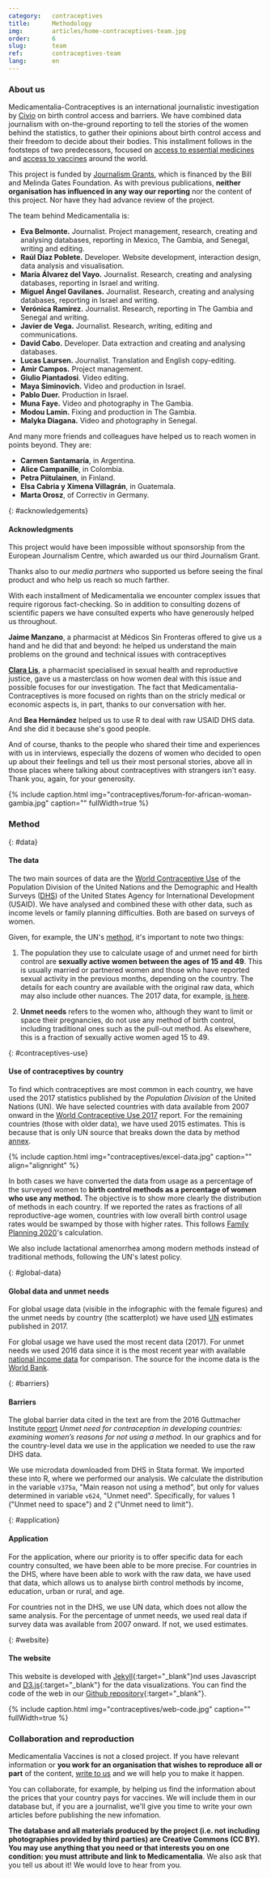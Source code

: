 ```yaml
---
category:   contraceptives
title:      Methodology
img:        articles/home-contraceptives-team.jpg
order:      6
slug:       team
ref:        contraceptives-team
lang:       en
---
```


<div class="container page-content" markdown="1">
<div class="page-content-container" markdown="1">

### About us

Medicamentalia-Contraceptives is an international journalistic investigation by [Civio](www.civio.es) on birth control access and barriers. We have combined data journalism with on-the-ground reporting to tell the stories of the women behind the statistics, to gather their opinions about birth control access and their freedom to decide about their bodies. This installment follows in the footsteps of two predecessors, focused on [access to essential medicines](https://medicamentalia.org/access/) and [access to vaccines](https://medicamentalia.org/vaccines/) around the world.

This project is funded by [Journalism Grants](https://journalismgrants.org/), which is financed by the Bill and Melinda Gates Foundation. As with previous publications, **neither organisation has influenced in any way our reporting** nor the content of this project. Nor have they had advance review of the project. 

The team behind Medicamentalia is:

+ **Eva Belmonte.** Journalist. Project management, research, creating and analysing databases, reporting in Mexico, The Gambia, and Senegal, writing and editing.
+ **Raúl Díaz Poblete.** Developer. Website development, interaction design, data analysis and visualisation.
+ **María Álvarez del Vayo.** Journalist. Research, creating and analysing databases, reporting in Israel and writing.
+ **Miguel Ángel Gavilanes.** Journalist. Research, creating and analysing databases, reporting in Israel and writing.
+ **Verónica Ramírez.** Journalist. Research, reporting in The Gambia and Senegal and writing.
+ **Javier de Vega.** Journalist. Research, writing, editing and communications.
+ **David Cabo.** Developer. Data extraction and creating and analysing databases.
+ **Lucas Laursen.** Journalist. Translation and English copy-editing.
+ **Amir Campos.** Project management.
+ **Giulio Piantadosi**. Video editing.
+ **Maya Siminovich.** Video and production in Israel.
+ **Pablo Duer.** Production in Israel.
+ **Muna Faye.** Video and photography in The Gambia. 
+ **Modou Lamin.** Fixing and production in The Gambia.
+ **Malyka Diagana.** Video and photography in Senegal.


And many more friends and colleagues have helped us to reach women in points beyond. They are:

+ **Carmen Santamaría**, in Argentina.
+ **Alice Campanille**, in Colombia.
+ **Petra Piitulainen**, in Finland.
+ **Elsa Cabria y Ximena Villagrán**, in Guatemala.
+ **Marta Orosz**, of Correctiv in Germany.


{: #acknowledgements}
#### Acknowledgments

This project would have been impossible without sponsorship from the European Journalism Centre, which awarded us our third Journalism Grant.

Thanks also to our *media partners* who supported us before seeing the final product and who help us reach so much farther.

With each installment of Medicamentalia we encounter complex issues that require rigorous fact-checking. So in addition to consulting dozens of scientific papers we have consulted experts who have generously helped us throughout. 

**Jaime Manzano**, a pharmacist at Médicos Sin Fronteras offered to give us a hand and he did that and beyond: he helped us understand the main problems on the ground and technical issues with contraceptives

**[Clara Lis](https://twitter.com/claratimonel)**, a pharmacist specialised in sexual health and reproductive justice, gave us a masterclass on how women deal with this issue and possible focuses for our investigation. The fact that Medicamentalia-Contraceptives is more focused on rights than on the stricly medical or economic aspects is, in part, thanks to our conversation with her.

And **Bea Hernández** helped us to use R to deal with raw USAID DHS data. And she did it because she's good people.  

And of course, thanks to the people who shared their time and experiences with us in interviews, especially the dozens of women who decided to open up about their feelings and tell us their most personal stories, above all in those places where talking about contraceptives with strangers isn't easy. Thank you, again, for your generosity.


{% include caption.html img="contraceptives/forum-for-african-woman-gambia.jpg" caption="" fullWidth=true %}


### Method

{: #data}
#### The data

The two main sources of data are the [World Contraceptive Use](http://www.un.org/en/development/desa/population/publications/dataset/contraception/wcu2017.shtml) of the Population Division of the United Nations and the Demographic and Health Surveys ([DHS](https://www.statcompiler.com/en/)) of the United States Agency for International Development (USAID). We have analysed and combined these with other data, such as income levels or family planning difficulties. Both are based on surveys of women. 

Given, for example, the UN's [method](http://www.un.org/en/development/desa/population/publications/dataset/contraception/wcu2017/UNPD_WCU2017_Methodology.pdf), it's important to note two things: 

1. The population they use to calculate usage of and unmet need for birth control are **sexually active women between the ages of 15 and 49**. This is usually married or partnered women and those who have reported sexual activity in the previous months, depending on the country. The details for each country are available with the original raw data, which may also include other nuances. The 2017 data, for example, [is here](http://www.un.org/en/development/desa/population/publications/dataset/contraception/wcu2017/UNPD_WCU2017_Country_Data_Survey-Based.xlsx). 

2. **Unmet needs** refers to the women who, although they want to limit or space their pregnancies, do not use any method of birth control, including traditional ones such as the pull-out method. As elsewhere, this is a fraction of sexually active women aged 15 to 49.

{: #contraceptives-use}
#### Use of contraceptives by country

To find which contraceptives are most common in each country, we have used the 2017 statistics published by the *Population Division* of the United Nations (UN). We have selected countries with data available from 2007 onward in the [World Contraceptive Use 2017](http://www.un.org/en/development/desa/population/publications/dataset/contraception/wcu2017.shtml) report. For the remaining countries (those with older data), we have used 2015 estimates. This is because that is only UN source that breaks down the data by method  [annex](http://www.un.org/en/development/desa/population/publications/dataset/contraception/wcu2015/annex-tables.xlsx).

{% include caption.html img="contraceptives/excel-data.jpg" caption="" align="alignright" %}

In both cases we have converted the data from usage as a percentage of the surveyed women to **birth control methods as a percentage of women who use any method.** The objective is to show more clearly the distribution of methods in each country. If we reported the rates as fractions of all reproductive-age women, countries with low overall birth control usage rates would be swamped by those with higher rates. This follows [Family Planning 2020](http://www.familyplanning2020.org/)'s calculation. 

We also include lactational amenorrhea among modern methods instead of traditional methods, following the UN's latest policy.

{: #global-data}
#### Global data and unmet needs

For global usage data (visible in the infographic with the female figures) and the unmet needs by country (the scatterplot) we have used [UN](http://www.un.org/en/development/desa/population/theme/family-planning/cp_model.shtml) estimates published in 2017. 

For global usage we have used the most recent data (2017). For unmet needs we used 2016 data since it is the most recent year with available [national income data](https://blogs.worldbank.org/opendata/new-country-classifications-income-level-2017-2018) for comparison. The source for the income data is the [World Bank](https://datahelpdesk.worldbank.org/knowledgebase/articles/378831-why-use-gni-per-capita-to-classify-economies-into). 

{: #barriers}
#### Barriers

The global barrier data cited in the text are from the 2016 Guttmacher Institute [report](https://www.guttmacher.org/report/unmet-need-for-contraception-in-developing-countries) *Unmet need for contraception in developing countries: examining women’s reasons for not using a method*. In our graphics and for the country-level data we use in the application we needed to use the raw DHS data.

We use microdata downloaded from DHS in Stata format. We imported these into R, where we performed our analysis. We calculate the distribution in the variable `v375a`, "Main reason not using a method", but only for values determined in variable `v624`, "Unmet need". Specifically, for values 1 ("Unmet need to space") and 2 ("Unmet need to limit").

{: #application}
#### Application

For the application, where our priority is to offer specific data for each country consulted, we have been able to be more precise. For countries in the DHS, where have been able to work with the raw data, we have used that data, which allows us to analyse birth control methods by income, education, urban or rural, and age.

For countries not in the DHS, we use UN data, which does not allow the same analysis. For the percentage of unmet needs, we used real data if survey data was available from 2007 onward. If not, we used estimates.

{: #website}
#### The website

This website is developed with [Jekyll](https://jekyllrb.com/){:target="_blank"}nd uses Javascript and [D3.js](https://d3js.org/){:target="_blank"} for the data visualizations. You can find the code of the web in our [Github repository](https://github.com/civio/medicamentalia){:target="_blank"}.


{% include caption.html img="contraceptives/web-code.jpg" caption="" fullWidth=true %}


### Collaboration and reproduction

Medicamentalia Vaccines is not a closed project. If you have relevant information or **you work for an organisation that wishes to reproduce all or part** of the content, [write to us](mailto:contacto@civio.es) and we will help you to make it happen.

You can collaborate, for example, by helping us find the information about the prices that your country pays for vaccines. We will include them in our database but, if you are a journalist, we'll give you time to write your own articles before publishing the new infomation.

**The database and all materials produced by the project (i.e. not including photographies provided by third parties) are Creative Commons (CC BY). You may use anything that you need or that interests you on one condition: you must attribute and link to Medicamentalia**. We also ask that you tell us about it! We would love to hear from you.

</div>
</div>